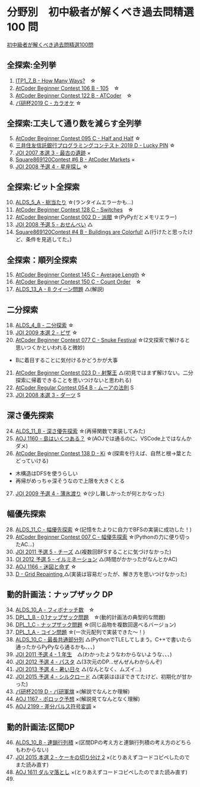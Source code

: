 # 分野別　初中級者が解くべき過去問精選 100 問
[初中級者が解くべき過去問精選100問](https://qiita.com/e869120/items/eb50fdaece12be418faa)

## 全探索:全列挙
1. [ITP1_7_B - How Many Ways?](http://judge.u-aizu.ac.jp/onlinejudge/description.jsp?id=ITP1_7_B&lang=ja)　☆
2. [AtCoder Beginner Contest 106 B - 105](https://atcoder.jp/contests/abc106/tasks/abc106_b)　☆
3. [AtCoder Beginner Contest 122 B - ATCoder](https://atcoder.jp/contests/abc122/tasks/abc122_b)　☆
4. [パ研杯2019 C - カラオケ](https://atcoder.jp/contests/pakencamp-2019-day3/tasks/pakencamp_2019_day3_c) ☆

## 全探索:工夫して通り数を減らす全列挙
5. [AtCoder Beginner Contest 095 C - Half and Half](https://atcoder.jp/contests/abc095/tasks/arc096_a) ☆
6. [三井住友信託銀行プログラミングコンテスト 2019 D - Lucky PIN](https://atcoder.jp/contests/sumitrust2019/tasks/sumitb2019_d) ☆
7. [JOI 2007 本選 3 - 最古の遺跡]([https://](https://atcoder.jp/contests/joi2007ho/tasks/joi2007ho_c)) ×
8. [Square869120Contest #6 B - AtCoder Markets](https://atcoder.jp/contests/s8pc-6/tasks/s8pc_6_b) ×
9. [JOI 2008 予選 4 - 星座探し](https://atcoder.jp/contests/joi2008yo/tasks/joi2008yo_d) ☆

## 全探索:ビット全探索
10.  [ALDS_5_A - 総当たり](http://judge.u-aizu.ac.jp/onlinejudge/description.jsp?id=ALDS1_5_A&lang=ja) ☆(ランタイムエラーかも...)
11.  [AtCoder Beginner Contest 128 C - Switches](https://atcoder.jp/contests/abc128/tasks/abc128_c)　☆
12.  [AtCoder Beginner Contest 002 D - 派閥](https://atcoder.jp/contests/abc002/tasks/abc002_4) ☆(PyPyだとメモリエラー)
13.  [JOI 2008 予選 5 - おせんべい](https://atcoder.jp/contests/joi2008yo/tasks/joi2008yo_e) △
14.  [Square869120Contest #4 B - Buildings are Colorful!](https://atcoder.jp/contests/s8pc-4/tasks/s8pc_4_b) △(行けたと思ったけど、条件を見逃してた。)

## 全探索：順列全探索
15.   [AtCoder Beginner Contest 145 C - Average Length](https://atcoder.jp/contests/abc145/tasks/abc145_c) ☆
16.   [AtCoder Beginner Contest 150 C - Count Order](https://atcoder.jp/contests/abc150/tasks/abc150_c)　☆
17.   [ALDS_13_A - 8 クイーン問題](http://judge.u-aizu.ac.jp/onlinejudge/description.jsp?id=ALDS1_13_A&lang=ja) △(解説)

## 二分探索
18.    [ALDS_4_B - 二分探索](http://judge.u-aizu.ac.jp/onlinejudge/description.jsp?id=ALDS1_4_B&lang=ja) ☆
19.    [JOI 2009 本選 2 - ピザ](https://atcoder.jp/contests/joi2009ho/tasks/joi2009ho_b) ☆
20.    [AtCoder Beginner Contest 077 C - Snuke Festival](https://atcoder.jp/contests/abc077/tasks/arc084_a) ☆(2文探索で解けると思いつくかといわれると微妙)
- Bに着目することに気付けるかどうかが大事
21.    [AtCoder Beginner Contest 023 D - 射撃王](https://atcoder.jp/contests/abc023/tasks/abc023_d) △(初見ではまず解けない。二分探索に帰着できることを思いつけないと思われる)
22.    [AtCoder Regular Contest 054 B - ムーアの法則](https://atcoder.jp/contests/arc054/tasks/arc054_b) S
23.    [JOI 2008 本選 3 - ダーツ](https://atcoder.jp/contests/joi2008ho/tasks/joi2008ho_c) S

## 深さ優先探索
24.   [ALDS_11_B - 深さ優先探索](http://judge.u-aizu.ac.jp/onlinejudge/description.jsp?id=ALDS1_11_B) ☆(再帰関数で実装してみた)
25.   [AOJ 1160 - 島はいくつある？](https://onlinejudge.u-aizu.ac.jp/challenges/search/categories/1160) ☆(AOJでは通るのに、VSCode上ではなんかダメ)
26.   [AtCoder Beginner Contest 138 D - Ki](https://atcoder.jp/contests/abc138/tasks/abc138_d) ☆(探索を行えば、自然と根→葉とたどっていける)
- 木構造はDFSを使うらしい
- 再帰がめっちゃ深そうなので上限を大きくとる
27.  [JOI 2009 予選 4 - 薄氷渡り](https://atcoder.jp/contests/joi2009yo/tasks/joi2009yo_d) ☆(少し難しかったが何とかなった)

## 幅優先探索
28.  [ALDS_11_C - 幅優先探索](https://onlinejudge.u-aizu.ac.jp/courses/lesson/1/ALDS1/11/ALDS1_11_C) ☆(記憶をたよりに自力でBFSの実装に成功した！)
29. [AtCoder Beginner Contest 007 C - 幅優先探索](https://atcoder.jp/contests/abc007/tasks/abc007_3) ☆(Pythonの力に便り切ったAC...)
30. [JOI 2011 予選 5 - チーズ](https://atcoder.jp/contests/joi2011yo/tasks/joi2011yo_e) △(複数回BFSすることに気づけなかった)
31. [OI 2012 予選 5 - イルミネーション](https://atcoder.jp/contests/joi2012yo/tasks/joi2012yo_e) △(時間がかかったがなんとかAC)
32. [AOJ 1166 - 迷図と命ず](https://onlinejudge.u-aizu.ac.jp/challenges/search/categories/1166) ☆
33. [D - Grid Repainting ](https://atcoder.jp/contests/abc088/tasks/abc088_d) △(実装は容易だったが、解き方を思いつけなかった)
    
## 動的計画法：ナップザック DP
34.  [ALDS_10_A - フィボナッチ数](https://onlinejudge.u-aizu.ac.jp/courses/lesson/1/ALDS1/10/ALDS1_10_A)　☆
35.  [DPL_1_B - 0,1ナップザック問題](https://onlinejudge.u-aizu.ac.jp/courses/library/7/DPL/1/DPL_1_B)　☆(動的計画法の典型的な問題)
36.  [DPL_1_C - ナップザック問題](https://onlinejudge.u-aizu.ac.jp/courses/library/7/DPL/1/DPL_1_C) ☆(同じ品物を複数回選べるバージョン)
37.  [DPL_1_A - コイン問題](https://onlinejudge.u-aizu.ac.jp/courses/library/7/DPL/1/DPL_1_A) ☆(一次元配列で実装できた～！)
38.  [ALDS_10_C - 最長共通部分列](https://onlinejudge.u-aizu.ac.jp/courses/lesson/1/ALDS1/10/ALDS1_10_C) △(PythonでTLEしてしまう。C++で書いたら通ったからPyPyなら通るかも、、、)
39.  [JOI 2011 予選 4 - 1 年生](https://atcoder.jp/contests/joi2011yo/tasks/joi2011yo_d)　△(わかったようなわからないような、、、)
40.  [JOI 2012 予選 4 - パスタ](https://atcoder.jp/contests/joi2012yo/tasks/joi2012yo_d) △(3次元のDP...ぜんぜんわからんぞ)
41.  [JOI 2013 予選 4 - 暑い日々](https://atcoder.jp/contests/joi2013yo/tasks/joi2013yo_d) △(なんとなく、ムズイ...)
42.  [JOI 2015 予選 4 - シルクロード](https://atcoder.jp/contests/joi2015yo/tasks/joi2015yo_d) △(実装はほぼできてたけど、初期化が甘かった)
43.  [パ研杯2019 D - パ研軍旗](https://atcoder.jp/contests/pakencamp-2019-day3/tasks/pakencamp_2019_day3_d) ×(解説でなんとか理解)
44.  [AOJ 1167 - ポロック予想](http://judge.u-aizu.ac.jp/onlinejudge/description.jsp?id=1167&lang=jp) ×(解説見てなんとなく理解)
45.  [AOJ 2199 - 差分パルス符号変調](http://judge.u-aizu.ac.jp/onlinejudge/description.jsp?id=2199&lang=jp) ×

## 動的計画法:区間DP
46. [ALDS_10_B - 連鎖行列積](http://judge.u-aizu.ac.jp/onlinejudge/description.jsp?id=ALDS1_10_B&lang=ja) ×(区間DPの考え方と連鎖行列積の考え方のどちらもわからない)
47. [JOI 2015 本選 2 - ケーキの切り分け 2](https://atcoder.jp/contests/joi2015ho/tasks/joi2015ho_b) ×(とりあえずコードコピペしたのでまた読み直す)
48. [AOJ 1611 ダルマ落とし](http://judge.u-aizu.ac.jp/onlinejudge/description.jsp?id=1611&lang=jp) ×(とりあえずコードコピペしたのでまた読み直す)
49. 